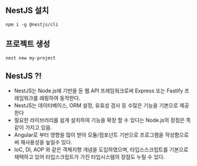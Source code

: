 ## NestJS 설치

`npm i -g @nestjs/cli`

## 프로젝트 생성

`nest new my-project`

## NestJS ?!

- NestJS는 Node.js에 기반을 둔 웹 API 프레임워크로써 Express 또는 Fastify 프레임워크를 래핑하여 동작한다.
- NestJS는 데이터베이스, ORM 설정, 유효성 검사 등 수많은 기능을 기본으로 제공한다
- 필요한 라이브러리를 쉽게 설치하여 기능을 확장 할 수 있다는 Node.js의 장점은 똑같이 가지고 있음.
- Angular로 부터 영향을 많이 받아 모듈/컴포넌트 기반으로 프로그램을 작성함으로써 재사용성을 높일수 있다.
- IoC, DI, AOP 와 같은 객체지향 개념을 도입하였으며, 타입스스크립트를 기본으로 채택하고 있어 타입스크립트가 가진 타입시스템의 장점도 누릴 수 있다.
